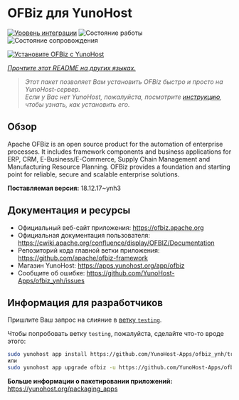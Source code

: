 <!--
Важно: этот README был автоматически сгенерирован <https://github.com/YunoHost/apps/tree/master/tools/readme_generator>
Он НЕ ДОЛЖЕН редактироваться вручную.
-->

# OFBiz для YunoHost

[![Уровень интеграции](https://apps.yunohost.org/badge/integration/ofbiz)](https://ci-apps.yunohost.org/ci/apps/ofbiz/)
![Состояние работы](https://apps.yunohost.org/badge/state/ofbiz)
![Состояние сопровождения](https://apps.yunohost.org/badge/maintained/ofbiz)

[![Установите OFBiz с YunoHost](https://install-app.yunohost.org/install-with-yunohost.svg)](https://install-app.yunohost.org/?app=ofbiz)

*[Прочтите этот README на других языках.](./ALL_README.md)*

> *Этот пакет позволяет Вам установить OFBiz быстро и просто на YunoHost-сервер.*  
> *Если у Вас нет YunoHost, пожалуйста, посмотрите [инструкцию](https://yunohost.org/install), чтобы узнать, как установить его.*

## Обзор

Apache OFBiz is an open source product for the automation of enterprise processes. It includes framework components and business applications for ERP, CRM, E-Business/E-Commerce, Supply Chain Management and Manufacturing Resource Planning. OFBiz provides a foundation and starting point for reliable, secure and scalable enterprise solutions. 


**Поставляемая версия:** 18.12.17~ynh3
## Документация и ресурсы

- Официальный веб-сайт приложения: <https://ofbiz.apache.org>
- Официальная документация пользователя: <https://cwiki.apache.org/confluence/display/OFBIZ/Documentation>
- Репозиторий кода главной ветки приложения: <https://github.com/apache/ofbiz-framework>
- Магазин YunoHost: <https://apps.yunohost.org/app/ofbiz>
- Сообщите об ошибке: <https://github.com/YunoHost-Apps/ofbiz_ynh/issues>

## Информация для разработчиков

Пришлите Ваш запрос на слияние в [ветку `testing`](https://github.com/YunoHost-Apps/ofbiz_ynh/tree/testing).

Чтобы попробовать ветку `testing`, пожалуйста, сделайте что-то вроде этого:

```bash
sudo yunohost app install https://github.com/YunoHost-Apps/ofbiz_ynh/tree/testing --debug
или
sudo yunohost app upgrade ofbiz -u https://github.com/YunoHost-Apps/ofbiz_ynh/tree/testing --debug
```

**Больше информации о пакетировании приложений:** <https://yunohost.org/packaging_apps>
